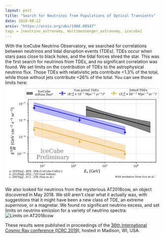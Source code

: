 ```yaml
---
layout: post
title: "Search for Neutrinos from Populations of Optical Transients"
date: 2019-08-22
arxiv: "https://arxiv.org/abs/1908.08547"
tags = [neutrino_astronomy, multimessenger_astronomy, icecube]
---
```


With the IceCube Neutrino Observatory, we searched for correlations between neutrinos and tidal disruption events (TDEs).
TDEs occur when stars pass close to black holes, and the tidal forces shred the star.
This was the first search for neutrinos from TDEs, and no significant correlation was found. We set limits on the contribution of TDEs to the astrophysical neutrino flux.
Those TDEs with relativistic jets contribute <1.3% of the total, while those without jets contribute <26% of the total. You can see those limits here:
![Limits on TDEs](/images/research/icrc_2019/tde_limit.jpg "Logo Title Text 1")

We also looked for neutrinos from the mysterious AT2018cow, an object discovered in May 2018. We still aren't clear what it actually was, with suggestions that it might have been a new class of TDE, an extreme supernove, or a magnetar.
We found no significant neutrino excess, and set limits on neutrino emission for a variety of neutrino spectra:
![Limits on AT2018cow](/images/research/icrc2019/AT2018cow_limit_plot.jpg "Logo Title Text 1")

These results were published in proceedings of the [36th International Cosmic Ray conference (ICRC 2019)](https://www.icrc2019.org/), hosted in Madison, WI, USA.